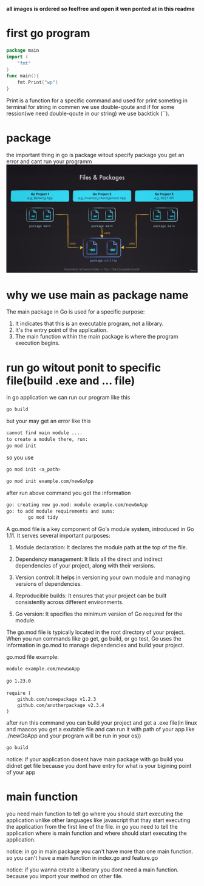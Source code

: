 **all images is ordered so feelfree and open it wen ponted at in this readme**

# first go program

```go
package main
import (
	"fmt"
)
func main(){
    fmt.Print("wp")
}
```

Print is a function for a specific command and used for print someting in terminal
for string in commen we use double-qoute and if for some ression(we need double-qoute in our string) we use backtick (``).

# package

the important thing in go is package witout specify package you get an error and cant run your programm
![](../images/1.packages.png "package example")

# why we use main as package name

The main package in Go is used for a specific purpose:

1. It indicates that this is an executable program, not a library.
2. It's the entry point of the application.
3. The main function within the main package is where the program execution begins.

# run go witout ponit to specific file(build .exe and ... file)

in go application we can run our program like this

```bash
go build
```

but your may get an error like this

```bash
cannot find main module ....
to create a module there, run:
go mod init
```

so you use

```bash
go mod init <a_path>
```

```bash
go mod init example.com/newGoApp
```

after run above command you got the information

```bash
go: creating new go.mod: module example.com/newGoApp
go: to add module requirements and sums:
        go mod tidy
```

A go.mod file is a key component of Go's module system, introduced in Go 1.11. It serves several important purposes:

1. Module declaration: It declares the module path at the top of the file.

2. Dependency management: It lists all the direct and indirect dependencies of your project, along with their versions.

3. Version control: It helps in versioning your own module and managing versions of dependencies.

4. Reproducible builds: It ensures that your project can be built consistently across different environments.

5. Go version: It specifies the minimum version of Go required for the module.

The go.mod file is typically located in the root directory of your project. When you run commands like go get, go build, or go test, Go uses the information in go.mod to manage dependencies and build your project.

go.mod file example:

```
module example.com/newGoApp

go 1.23.0

require (
    github.com/somepackage v1.2.3
    github.com/anotherpackage v2.3.4
)
```

after run this command you can build your project and get a .exe file(in linux and maacos you get a exutable file and can run it with path of your app like ./newGoApp and your program will be run in your os))

```bash
go build
```

notice: if your application dosent have main package with go build you didnet get file because you dont have entry for what is your bigining point of your app

# main function

you need main function to tell go where you should start executing the application unlike other languages like javascript that thay start executing the application from the first line of the file. in go you need to tell the application where is main function and where should start executing the application.

notice: in go in main package you can't have more than one main function. so you can't have a main function in index.go and feature.go

notice: if you wanna create a liberary you dont need a main function. because you import your method on other file.
